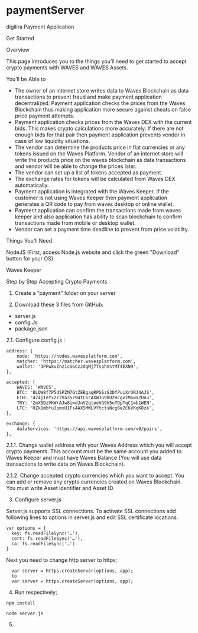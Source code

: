 # paymentServer
digilira Payment Application

Get Started

Overview

This page introduces you to the things you’ll need to get started to accept crypto payments with WAVES and WAVES Assets.

You’ll be Able to

-	The owner of an internet store writes data to Waves Blockchain as data transactions to prevent fraud and make payment application decentralized. Payment application checks the prices from the Waves Blockchain thus making application more secure against cheats on false price payment attempts.
-	Payment application checks prices from the Waves DEX with the current bids. This makes crypto calculations more accurately. If there are not enough bids for that pair then payment application prevents vendor in case of low liquidity situations.
-	The vendor can determine the products price in fiat currencies or any tokens issued on the Waves Platform. Vendor of an internet store will write the products price on the waves blockchain as data transactions and vendor will be able to change the prices later.
-	The vendor can set up a list of tokens accepted as payment.
-	The exchange rates for tokens will be calculated from Waves DEX automatically.
-	Payment application is integrated with the Waves Keeper. If the customer is not using Waves Keeper then payment application generates a QR code to pay from waves desktop or online wallet.
-	Payment application can confirm the transactions made from waves keeper and also application has ability to scan blockchain to confirm transactions made from mobile or desktop wallet.
-	Vendor can set a payment time deadline to prevent from price volatility. 

Things You’ll Need

NodeJS (First, access Node.js website and click the green "Download" button for your OS)

Waves Keeper

Step by Step Accepting Crypto Payments

1. Create a “payment” folder on your server

2. Download these 3 files from GitHub:
-	server.js
-	config.Js
-	package.json

2.1. Configure config.js :


    address: {
        node: 'https://nodes.wavesplatform.com',
        matcher: 'https://matcher.wavesplatform.com',
        wallet: '3PPwkvZnzicSGCzJdqMj7TsphVstMT4EXN9',
    },
    
    accepted: {
        WAVES: 'WAVES',
        BTC: '8LQW8f7P5d5PZM7GtZEBgaqRPGSzS3DfPuiXrURJ4AJS',
        ETH: '474jTeYx2r2Va35794tCScAXWJG9hU2HcgxzMowaZUnu',
        TRY: '2mX5DzVKWrAJw8iwdJnV2qtoeVG9h5nTDpTqC1wb1WEN',
        LTC: 'HZk1mbfuJpmxU1Fs4AX5MWLVYtctsNcg6e2C6VKqK8zk',
    },
    
    exchange: {
        dataServices: 'https://api.wavesplatform.com/v0/pairs',
    }, 
 

2.1.1. Change wallet address with your Waves Address which you will accept crypto payments. This account must be the same account you added to Waves Keeper and must have Waves Balance (You will use data transactions to write data on Waves Blockchain).

2.1.2. Change accepted crypto currencies which you want to accept. You can add or remove any crypto currencies created on Waves Blockchain. You must write Asset identifier and Asset ID.

3. Configure server.js

Server.js supports SSL connections. To activate SSL connections add following lines to options in server.js and edit SSL certificate locations.

```
var options = {
  key: fs.readFileSync('…'),
  cert: fs.readFileSync('…'),
  ca: fs.readFileSync('…') 
}
```

Next you need to change http server to https;

      var server = https.createServer(options, app);
      to 
      var server = https.createServer(options, app);

4. Run respectively;
```
npm install

node server.js
```
5. 





